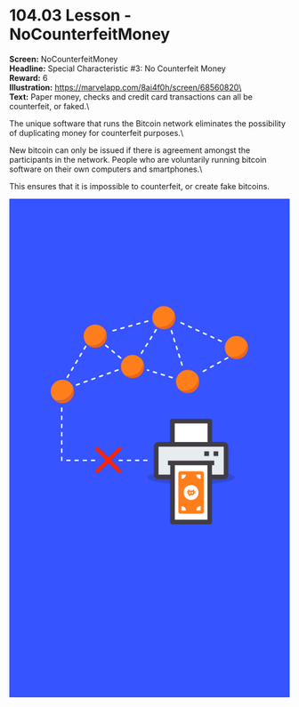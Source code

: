 # 104.03 Lesson - NoCounterfeitMoney

**Screen:** NoCounterfeitMoney\
**Headline:** Special Characteristic #3: No Counterfeit Money\
**Reward:** 6\
**Illustration:** https://marvelapp.com/8ai4f0h/screen/68560820\
\
**Text:** Paper money, checks and credit card transactions can all be counterfeit, or faked.\


The unique software that runs the Bitcoin network eliminates the possibility of duplicating money for counterfeit purposes.\


New bitcoin can only be issued if there is agreement amongst the participants in the network. People who are voluntarily running bitcoin software on their own computers and smartphones.\


This ensures that it is impossible to counterfeit, or create fake bitcoins.

![](../.gitbook/assets/image.png)
